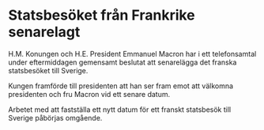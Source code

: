 # Statsbesöket från Frankrike senarelagt

H.M. Konungen och H.E. President Emmanuel Macron har i ett telefonsamtal under eftermiddagen gemensamt beslutat att senarelägga det franska statsbesöket till Sverige.

Kungen framförde till presidenten att han ser fram emot att välkomna presidenten och fru Macron vid ett senare datum.

Arbetet med att fastställa ett nytt datum för ett franskt statsbesök till Sverige påbörjas omgående.
